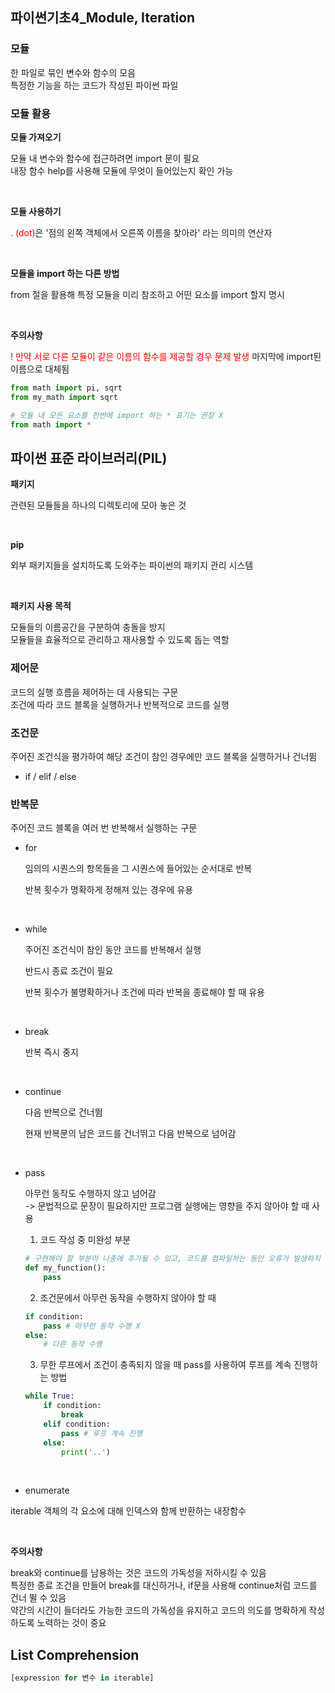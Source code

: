 ## 파이썬기초4_Module, Iteration

### 모듈

한 파일로 묶인 변수와 함수의 모음
<br>
특정한 기능을 하는 코드가 작성된 파이썬 파일

### 모듈 활용

**모듈 가져오기**

모듈 내 변수와 함수에 접근하려면 import 문이 필요
<br>
내장 함수 help를 사용해 모듈에 무엇이 들어있는지 확인 가능

<br>

**모듈 사용하기**

<span style="color:red">. (dot)</span>은 '점의 왼쪽 객체에서 오른쪽 이름을 찾아라' 라는 의미의 연산자

<br>

**모듈을 import 하는 다른 방법**

from 절을 활용해 특정 모듈을 미리 참조하고 어떤 요소를 import 할지 명시

<br>

**주의사항**

<span style="color:red">! 만약 서로 다른 모듈이 같은 이름의 함수를 제공할 경우 문제 발생</span>
마지막에 import된 이름으로 대체됨

```python
from math import pi, sqrt
from my_math import sqrt

# 모듈 내 모든 요소를 한번에 import 하는 * 표기는 권장 X
from math import *
```

## 파이썬 표준 라이브러리(PIL)

**패키지**

관련된 모듈들을 하나의 디렉토리에 모아 놓은 것

<br>

**pip**

외부 패키지들을 설치하도록 도와주는 파이썬의 패키지 관리 시스템

<br>

**패키지 사용 목적**

모듈들의 이름공간을 구분하여 충돌을 방지
<br>
모듈들을 효율적으로 관리하고 재사용할 수 있도록 돕는 역할

### 제어문

코드의 실행 흐름을 제어하는 데 사용되는 구문
<br>
조건에 따라 코드 블록을 실행하거나 반복적으로 코드를 실행

### 조건문

주어진 조건식을 평가하여 해당 조건이 참인 경우에만 코드 블록을 실행하거나 건너뜀
- if / elif / else

### 반복문

주어진 코드 블록을 여러 번 반복해서 실행하는 구문

- for 

    임의의 시퀀스의 항목들을 그 시퀀스에 들어있는 순서대로 반복

    반복 횟수가 명확하게 정해져 있는 경우에 유용

<br>

-  while

    주어진 조건식이 참인 동안 코드를 반복해서 실행
    
    반드시 종료 조건이 필요

    반복 횟수가 불명확하거나 조건에 따라 반복을 종료해야 할 때 유용

<br>    

- break
    
    반복 즉시 중지

<br>    

- continue

    다음 반복으로 건너뜀

    현재 반복문의 남은 코드를 건너뛰고 다음 반복으로 넘어감

<br>    

- pass
    
    아무런 동작도 수행하지 않고 넘어감
    <br>
    -> 문법적으로 문장이 필요하지만 프로그램 실행에는 영향을 주지 않아야 할 때 사용

    1. 코드 작성 중 미완성 부분
    ```python
    # 구현해야 할 부분이 나중에 추가될 수 있고, 코드를 컴파일하는 동안 오류가 발생하지 않음
    def my_function():
        pass
    ```

    2. 조건문에서 아무런 동작을 수행하지 않아야 할 때 
    ```python
    if condition:
        pass # 아무런 동작 수행 X
    else:
        # 다른 동작 수행
    ```

    3. 무한 루프에서 조건이 충족되지 않을 때 pass를 사용하여 루프를 계속 진행하는 방법
    ```python
    while True:
        if condition:
            break
        elif condition:
            pass # 루프 계속 진행
        else:
            print('..')
    ```

<br>    

- enumerate

iterable 객체의 각 요소에 대해 인덱스와 함께 반환하는 내장함수

<br>

**주의사항**

break와 continue를 남용하는 것은 코드의 가독성을 저하시킬 수 있음
<br>
특정한 종료 조건을 만들어 break를 대신하거나, if문을 사용해 continue처럼 코드를 건너 뛸 수 있음
<br>
약간의 시간이 들더라도 가능한 코드의 가독성을 유지하고 코드의 의도를 명확하게 작성하도록 노력하는 것이 중요

## List Comprehension

```python
[expression for 변수 in iterable]
```
